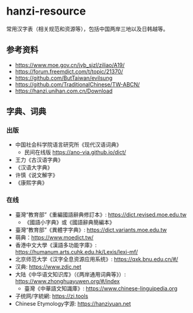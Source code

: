 # hanzi-resource

常用汉字表（相关规范和资源等），包括中国两岸三地以及日韩越等。

## 参考资料

- <https://www.moe.gov.cn/jyb_sjzl/ziliao/A19/>
- <https://forum.freemdict.com/t/topic/21370/>
- <https://github.com/ButTaiwan/evilsung>
- <https://github.com/TraditionalChinese/TW-ABCN/>
- <https://hanzi.unihan.com.cn/Download>

## 字典、词典

### 出版

- 中国社会科学院语言研究所《现代汉语词典》
  - 民间在线版 <https://ano-via.github.io/dict/>
- 王力《古汉语字典》
- 《汉语大字典》
- 许慎《说文解字》
- 《康熙字典》

### 在线

- 臺灣“教育部”《重編國語辭典修訂本》: <https://dict.revised.moe.edu.tw>
  - 《國語小字典》或《國語辭典簡編本》
- 臺灣“教育部”《異體字字典》: <https://dict.variants.moe.edu.tw>
- 萌典：<https://www.moedict.tw/>
- 香港中文大學《漢語多功能字庫》: <https://humanum.arts.cuhk.edu.hk/Lexis/lexi-mf/>
- 北京师范大学《汉字全息资源应用系统》: <https://qxk.bnu.edu.cn/#/>
- 汉典: <https://www.zdic.net>
- 大陆《中华语文知识库》（《两岸通用词典等》）: <https://www.zhonghuayuwen.org/#/index>
  - 臺灣《中華語文知識庫》: <https://www.chinese-linguipedia.org>
- 子统网/字統網: <https://zi.tools>
- Chinese Etymology字源: https://hanziyuan.net
 